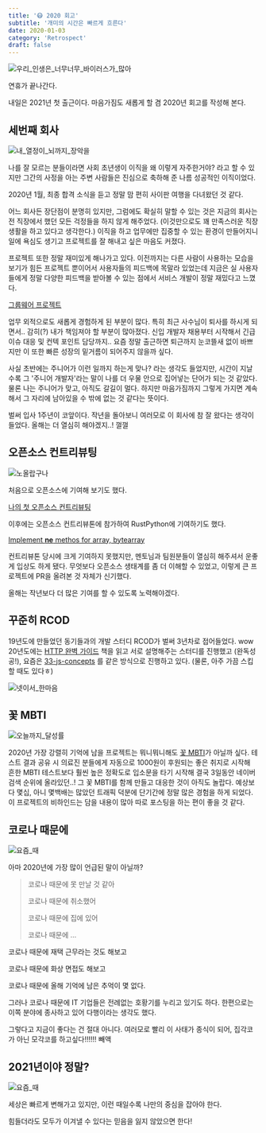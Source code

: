 ```yaml
---
title: '😷 2020 회고'
subtitle: '개미의 시간은 빠르게 흐른다'
date: 2020-01-03
category: 'Retrospect'
draft: false
---
```


![우리_인생은_너무너무_바이러스가_많아](images/2020/01.png)

연휴가 끝나간다.

내일은 2021년 첫 출근이다.
마음가짐도 새롭게 할 겸 2020년 회고를 작성해 본다.

## 세번째 회사

![내_열정이_뇌까지_장악을](images/2020/02.png)

나를 잘 모르는 분들이라면 사회 초년생이 이직을 왜 이렇게 자주한거야? 라고 할 수 있지만 그간의 사정을 아는 주변 사람들은 진심으로 축하해 준 나름 성공적인 이직이었다.

2020년 1월, 최종 합격 소식을 듣고 정말 맘 편히 사이판 여행을 다녀왔던 것 같다.

어느 회사든 장단점이 분명히 있지만, 그럼에도 확실히 말할 수 있는 것은 지금의 회사는 전 직장에서 했던 모든 걱정들을 하지 않게 해주었다. (이것만으로도 꽤 만족스러운 직장 생활을 하고 있다고 생각한다.)
이직을 하고 업무에만 집중할 수 있는 환경이 만들어지니 일에 욕심도 생기고 프로젝트를 잘 해내고 싶은 마음도 커졌다.

프로젝트 또한 정말 재미있게 해나가고 있다.
이전까지는 다른 사람이 사용하는 모습을 보기가 힘든 프로젝트 뿐이어서 사용자들의 피드백에 목말라 있었는데 지금은 실 사용자들에게 정말 다양한 피드백을 받아볼 수 있는 점에서 서비스 개발이 정말 재밌다고 느꼈다.

[그룹웨어 프로젝트](https://brunch.co.kr/@plusx/61?fbclid=IwAR3l1bh8tyb94TQoY56e9e8dgMiCuYF1zftKpcftHnD-Mi5CFJnHOmjl_Vo)

업무 외적으로도 새롭게 경험하게 된 부분이 많다.
특히 최근 사수님이 퇴사를 하시게 되면서.. 감히(?) 내가 책임져야 할 부분이 많아졌다.
신입 개발자 채용부터 시작해서 긴급 이슈 대응 및 컨텍 포인트 담당까지..
요즘 정말 출근하면 퇴근까지 눈코뜰새 없이 바쁘지만 이 또한 빠른 성장의 밑거름이 되어주지 않을까 싶다.

사실 초반에는 주니어가 이런 일까지 하는게 맞나? 라는 생각도 들었지만, 시간이 지날수록 그 '주니어 개발자'라는 말이 나를 더 우물 안으로 집어넣는 단어가 되는 것 같았다.
물론 나는 주니어가 맞고, 아직도 갈길이 멀다.
하지만 마음가짐까지 그렇게 가지면 계속해서 그 자리에 남아있을 수 밖에 없는 것 같다는 뜻이다.

벌써 입사 1주년이 코앞이다.
작년을 돌아보니 여러모로 이 회사에 참 잘 왔다는 생각이 들었다.
올해는 더 열심히 해야겠지..! 껄껄

## 오픈소스 컨트리뷰팅

![노올랍구나](images/2020/03.png)

처음으로 오픈소스에 기여해 보기도 했다.

[나의 첫 오픈소스 컨트리뷰팅](https://ugaemi.com/contributing/My-First-Contributing/)

이후에는 오픈소스 컨트리뷰톤에 참가하여 RustPython에 기여하기도 했다.

[Implement __ne__ methos for array, bytearray](https://github.com/RustPython/RustPython/pull/2028)

컨트리뷰톤 당시에 크게 기여하지 못했지만, 멘토님과 팀원분들이 열심히 해주셔서 운좋게 입상도 하게 됐다.
무엇보다 오픈소스 생태계를 좀 더 이해할 수 있었고, 이렇게 큰 프로젝트에 PR을 올려본 것 자체가 신기했다.

올해는 작년보다 더 많은 기여를 할 수 있도록 노력해야겠다.

## 꾸준히 RCOD

19년도에 만들었던 동기들과의 개발 스터디 RCOD가 벌써 3년차로 접어들었다. wow
20년도에는 [HTTP 완벽 가이드](http://www.yes24.com/Product/Goods/15381085) 책을 읽고 서로 설명해주는 스터디를 진행했고 (완독성공!), 요즘은 [33-js-concepts](https://github.com/leonardomso/33-js-concepts) 를 같은 방식으로 진행하고 있다.
(물론, 아주 가끔 스킵할 때도 있다ㅎ)

![넷이서_한마음](images/2020/04.png)

## 꽃 MBTI

![오늘까지_달성률](images/2020/05.png)

2020년 가장 강렬히 기억에 남을 프로젝트는 뭐니뭐니해도 [꽃 MBTI](https://lu42.co.kr/campaign/flowergarden/mbti.php?utm_source=pr&utm_medium=display_image&utm_campaign=flowergarden&utm_content=banner_fossula)가 아닐까 싶다.
테스트 결과 공유 시 의료진 분들에게 자동으로 1000원이 후원되는 좋은 취지로 시작해 흔한 MBTI 테스트보다 훨씬 높은 정확도로 입소문을 타기 시작해 결국 3일동안 네이버 검색 순위에 올라있던..! 그 꽃 MBTI를 함께 만들고 대응한 것이 아직도 놀랍다.
예상보다 몇십, 아니 몇백배는 많았던 트래픽 덕분에 단기간에 정말 많은 경험을 하게 되었다.
이 프로젝트의 비하인드는 담을 내용이 많아 따로 포스팅을 하는 편이 좋을 것 같다.

## 코로나 때문에

![요즘_때](images/2020/06.png)

아마 2020년에 가장 많이 언급된 말이 아닐까?

> 코로나 때문에 못 만날 것 같아
>
> 코로나 때문에 취소했어
>
> 코로나 때문에 집에 있어
>
> 코로나 때문에 ...

코로나 때문에 재택 근무라는 것도 해보고

코로나 때문에 화상 면접도 해보고

코로나 때문에 올해 기억에 남은 추억이 몇 없다.

그러나 코로나 때문에 IT 기업들은 전례없는 호황기를 누리고 있기도 하다.
한편으로는 이쪽 분야에 종사하고 있어 다행이라는 생각도 했다.

그렇다고 지금이 좋다는 건 절대 아니다.
여러모로 빨리 이 사태가 종식이 되어, 집각코가 아닌 모각코를 하고싶다!!!!!! 빼액

## 2021년이야 정말?

![요즘_때](images/2020/07.png)

세상은 빠르게 변해가고 있지만, 이런 때일수록 나만의 중심을 잡아야 한다.

힘들더라도 모두가 이겨낼 수 있다는 믿음을 잃지 않았으면 한다!


